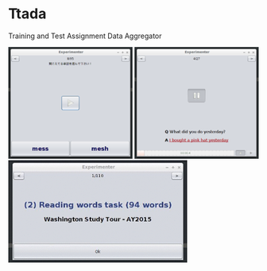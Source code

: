 # Ttada
Training and Test Assignment Data Aggregator

<img src="https://github.com/kinokocchi/Ttada/blob/master/doc/task_minpair.png"     width="250" alt="minimial pair task">
<img src="https://github.com/kinokocchi/Ttada/blob/master/doc/task_play_n_save.png" width="250" alt="simultaneous play and record task">

<img src="https://github.com/kinokocchi/Ttada/blob/master/doc/task_rec-demo.gif" width="360" alt="simultaneous play and record task">


